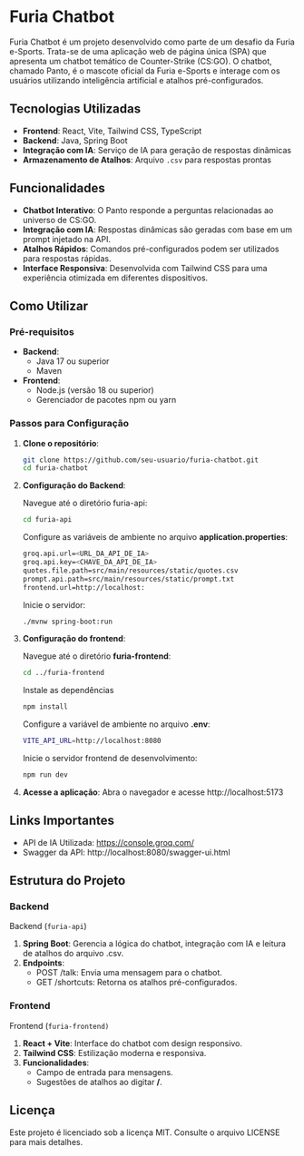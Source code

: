 # Furia Chatbot

Furia Chatbot é um projeto desenvolvido como parte de um desafio da Furia e-Sports. Trata-se de uma aplicação web de página única (SPA) que apresenta um chatbot temático de Counter-Strike (CS:GO). O chatbot, chamado Panto, é o mascote oficial da Furia e-Sports e interage com os usuários utilizando inteligência artificial e atalhos pré-configurados.

## Tecnologias Utilizadas

- **Frontend**: React, Vite, Tailwind CSS, TypeScript
- **Backend**: Java, Spring Boot
- **Integração com IA**: Serviço de IA para geração de respostas dinâmicas
- **Armazenamento de Atalhos**: Arquivo `.csv` para respostas prontas

## Funcionalidades

- **Chatbot Interativo**: O Panto responde a perguntas relacionadas ao universo de CS:GO.
- **Integração com IA**: Respostas dinâmicas são geradas com base em um prompt injetado na API.
- **Atalhos Rápidos**: Comandos pré-configurados podem ser utilizados para respostas rápidas.
- **Interface Responsiva**: Desenvolvida com Tailwind CSS para uma experiência otimizada em diferentes dispositivos.

## Como Utilizar

### Pré-requisitos

- **Backend**:
  - Java 17 ou superior
  - Maven
- **Frontend**:
  - Node.js (versão 18 ou superior)
  - Gerenciador de pacotes npm ou yarn

### Passos para Configuração

1. **Clone o repositório**:
   ```bash
   git clone https://github.com/seu-usuario/furia-chatbot.git
   cd furia-chatbot

2. **Configuração do Backend**:
    
    Navegue até o diretório furia-api:
    ```bash
    cd furia-api
    ```

    Configure as variáveis de ambiente no arquivo **application.properties**:
    ```bash
    groq.api.url=<URL_DA_API_DE_IA>
    groq.api.key=<CHAVE_DA_API_DE_IA>
    quotes.file.path=src/main/resources/static/quotes.csv
    prompt.api.path=src/main/resources/static/prompt.txt
    frontend.url=http://localhost:
    ```


    Inicie o servidor:
    ```bash
    ./mvnw spring-boot:run
    ```
3. **Configuração do frontend**:
   
   Navegue até o diretório **furia-frontend**:
   ```bash
   cd ../furia-frontend
   ```

   Instale as dependências
   ```bash
   npm install
   ```

   Configure a variável de ambiente no arquivo **.env**:
   ```bash
   VITE_API_URL=http://localhost:8080
   ```

   Inicie o servidor frontend de desenvolvimento:
   ```bash
   npm run dev
   ```
4. **Acesse a aplicação**:
   Abra o navegador e acesse http://localhost:5173

## Links Importantes
- API de IA Utilizada: https://console.groq.com/
- Swagger da API: http://localhost:8080/swagger-ui.html
  
## Estrutura do Projeto

### Backend
Backend (`furia-api`)

1. **Spring Boot**: 
   Gerencia a lógica do chatbot, integração com IA e leitura de atalhos do arquivo .csv.
2. **Endpoints**:
    - POST /talk: Envia uma mensagem para o chatbot.
    - GET /shortcuts: Retorna os atalhos pré-configurados.
  
### Frontend
Frontend (`furia-frontend)`

1. **React + Vite**: 
   Interface do chatbot com design responsivo.
2. **Tailwind CSS**:
   Estilização moderna e responsiva.
3. **Funcionalidades**:
   - Campo de entrada para mensagens.
   - Sugestões de atalhos ao digitar **/**.
  

## Licença
Este projeto é licenciado sob a licença MIT. Consulte o arquivo LICENSE para mais detalhes.
